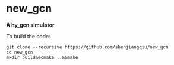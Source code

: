 # new_gcn

**A hy_gcn simulator**

To build the code:
```
git clone --recursive https://github.com/shenjiangqiu/new_gcn
cd new_gcn
mkdir build&&cmake ..&&make
```

